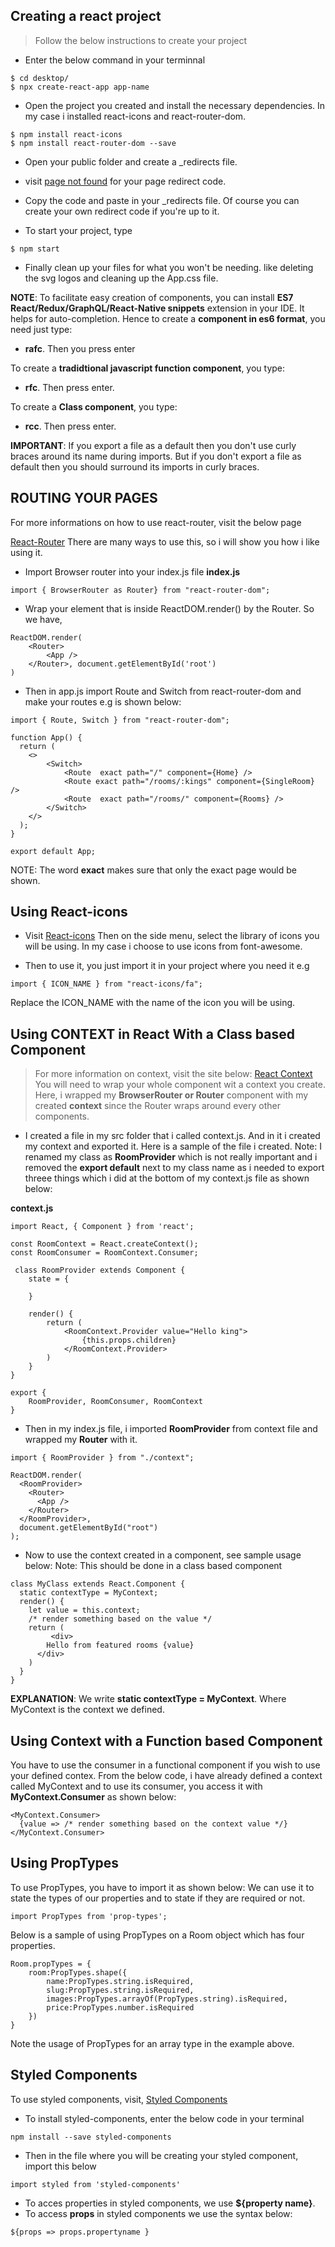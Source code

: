 ## Creating a react project

> Follow the below instructions to create your project
* Enter the below command in your terminnal
```
$ cd desktop/
$ npx create-react-app app-name
```
* Open the project you created  and install the necessary dependencies.
In my case i installed react-icons and react-router-dom.

```
$ npm install react-icons
$ npm install react-router-dom --save
```
* Open your public folder and create a _redirects file.
* visit [page not found](https://sung.codes/blog/2018/12/18/page-not-found-on-netlify-with-react-router/) for your page redirect code.
* Copy the code and paste in your _redirects file. Of course you can create your own redirect code if you're up to it.

* To start your project, type
```
$ npm start
```
* Finally clean up your files for what you won't be needing. like deleting the svg logos and cleaning up the App.css file.

**NOTE**: To facilitate easy creation of components, you can install
__ES7 React/Redux/GraphQL/React-Native snippets__ extension in your IDE.
It helps for auto-completion.
Hence to create a **component in es6 format**, you need just type:
* __rafc__. Then you press enter

To create a **tradidtional javascript function component**, you type:
* __rfc__. Then press enter.

To create a **Class component**, you type:
* __rcc__. Then press enter.

**IMPORTANT**: If you export a file as a default then you don't use curly
braces around its name during imports. But if you don't  export a file
as default then you should surround its imports in curly braces.

## ROUTING YOUR PAGES
For more informations on how to use react-router, visit the below page

[React-Router](https://reacttraining.com/react-router/web/guides/quick-start)
There are many ways to use this, so i will show you how i like using it.

* Import Browser router into your index.js file
    __index.js__

```
import { BrowserRouter as Router} from "react-router-dom";
```
* Wrap your <App /> element that is inside ReactDOM.render() by the
Router. So we have,

```
ReactDOM.render(
    <Router>
        <App />
    </Router>, document.getElementById('root')
)
```
* Then in app.js import Route and Switch from react-router-dom and make your
routes e.g is shown below:

```
import { Route, Switch } from "react-router-dom";

function App() {
  return (
    <>
        <Switch>
            <Route  exact path="/" component={Home} />
            <Route exact path="/rooms/:kings" component={SingleRoom} />
            <Route  exact path="/rooms/" component={Rooms} />
        </Switch>
    </>
  );
}

export default App;
```
NOTE: The word __exact__ makes sure that only the exact page would be shown.

## Using React-icons

* Visit [React-icons](https://react-icons.netlify.com/#/)
Then on the side menu, select the library of icons you will be using. In my case i choose to use icons from font-awesome.

* Then to use it, you just import it in your project where you need it e.g

```
import { ICON_NAME } from "react-icons/fa";
```
Replace the ICON_NAME with the name of the icon you will be using.

## Using CONTEXT in React With a Class based Component
> For more information on context, visit the site below:
[React Context](https://reactjs.org/docs/context.html)
You will need to wrap your whole component wit a context you create.
Here, i wrapped my __BrowserRouter or Router__ component with my created __context__ since
the Router wraps around every other components.
* I created a file in my src folder that i called context.js. And in it i created my context
and exported it. Here is a sample of the file i created. Note: I renamed my class as __RoomProvider__
which is not really important and i removed the __export default__ next to my class name as i needed
to export threee things which i did at the bottom of my context.js file as shown below:

**context.js**

```
import React, { Component } from 'react';

const RoomContext = React.createContext();
const RoomConsumer = RoomContext.Consumer;

 class RoomProvider extends Component {
    state = {

    }

    render() {
        return (
            <RoomContext.Provider value="Hello king">
                {this.props.children}
            </RoomContext.Provider>
        )
    }
}

export {
    RoomProvider, RoomConsumer, RoomContext
}
```
* Then in my index.js file, i imported **RoomProvider** from context file and wrapped 
my __Router__ with it.

```
import { RoomProvider } from "./context";

ReactDOM.render(
  <RoomProvider>
    <Router>
      <App />
    </Router>
  </RoomProvider>,
  document.getElementById("root")
);
```
* Now to use the context created in a component, see sample usage below:
Note: This should be done in a class based component

```
class MyClass extends React.Component {
  static contextType = MyContext;
  render() {
    let value = this.context;
    /* render something based on the value */
    return (
         <div>
        Hello from featured rooms {value}
      </div>
    )  
  }
}
```
**EXPLANATION**: We write __static contextType = MyContext__. Where MyContext is the 
context we defined.

## Using Context with a Function based Component
You have to use the consumer in a functional component if you wish to use your defined contex.
From the below code, i have already defined a context called MyContext and to use its consumer,
you access it with __MyContext.Consumer__ as shown below:

```
<MyContext.Consumer>
  {value => /* render something based on the context value */}
</MyContext.Consumer>
```




## Using PropTypes
To use PropTypes, you have to import it as shown below:
We can use it to state the types of our properties and to state if they are required or not.

```
import PropTypes from 'prop-types';
```
Below is a sample of using PropTypes on a Room object which has four properties.
```
Room.propTypes = {
    room:PropTypes.shape({
        name:PropTypes.string.isRequired,
        slug:PropTypes.string.isRequired,
        images:PropTypes.arrayOf(PropTypes.string).isRequired,
        price:PropTypes.number.isRequired
    })
}
```
Note the usage of PropTypes for an array type in the example above.

## Styled Components
To use styled components, visit,
[Styled Components](https://styled-components.com/)

* To install styled-components, enter the below code in your terminal

```
npm install --save styled-components
```
* Then in the file where you will be creating your styled component, import this below

```
import styled from 'styled-components'
```

* To acces properties in styled components, we use __${property name}__.
* To access __props__ in styled components we use the syntax below:
```
${props => props.propertyname }
```

